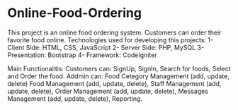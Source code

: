 # Online-Food-Ordering
This project is an online food ordering system. Customers can order their favorite food online.
Technologies used for developing this projects:
  1- Client Side: HTML, CSS, JavaScript
  2- Server Side: PHP, MySQL
  3- Presentation: Bootstrap
  4- Framework: CodeIgniter 
  
  Main Functionalitis:
  Customers can: SignUp, SignIn, Search for foods, Select and Order the food.
  Addmin can: Food Cetegory Management (add, update, delete) Food Management (add, update, delete), Staff Management (add, update, delete), Order Management (add, update, delete), Messages Management (add, update, delete), Reporting. 
